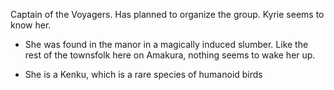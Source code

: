 Captain of the Voyagers. Has planned to organize the group. Kyrie seems to know her.

- She was found in the manor in a magically induced slumber. Like the rest of the townsfolk here on Amakura, nothing seems to wake her up.
    
- She is a Kenku, which is a rare species of humanoid birds